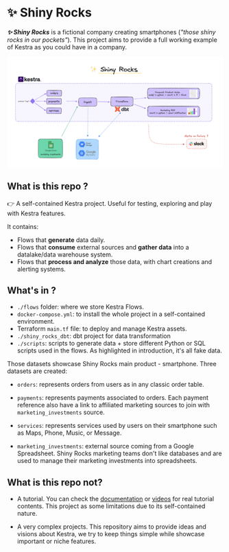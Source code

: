 # ✨ Shiny Rocks

**_✨ Shiny Rocks_** is a fictional company creating smartphones (_"those shiny rocks in our pockets"_). This project aims to provide a full working example of Kestra as you could have in a company.

![schema](misc/datastack_schema.png)


## What is this repo ?

👉 A self-contained Kestra project. Useful for testing, exploring and play with Kestra features.

It contains:
- Flows that **generate** data daily.
- Flows that **consume** external sources and **gather data** into a datalake/data warehouse system.
- Flows that **process and analyze** those data, with chart creations and alerting systems.


## What's in ?

- `./flows` folder: where we store Kestra Flows.
- `docker-compose.yml`: to install the whole project in a self-contained environment.
- Terraform `main.tf` file: to deploy and manage Kestra assets.
- `./shiny_rocks_dbt`: dbt project for data transformation
- `./scripts`: scripts to generate data + store different Python or SQL scripts used in the flows. As highlighted in introduction, it's all fake data.

Those datasets showcase Shiny Rocks main product - smartphone. Three datasets are created:

- `orders`: represents orders from users as in any classic order table.
- `payments`: represents payments associated to orders. Each payment reference also have a link to affiliated marketing sources to join with `marketing_investments` source.
- `services`: represents services used by users on their smartphone such as Maps, Phone, Music, or Message.

- `marketing_investments`: external source coming from a Google Spreadsheet. Shiny Rocks marketing teams don't like databases and are used to manage their marketing investments into spreadsheets.



## What is this repo not?

- A tutorial. You can check the [documentation](https://kestra.io/docs) or [videos](https://www.youtube.com/@kestra-io/videos) for real tutorial contents. This project as some limitations due to its self-contained nature.

- A very complex projects. This repository aims to provide ideas and visions about Kestra, we try to keep things simple while showcase important or niche features.
